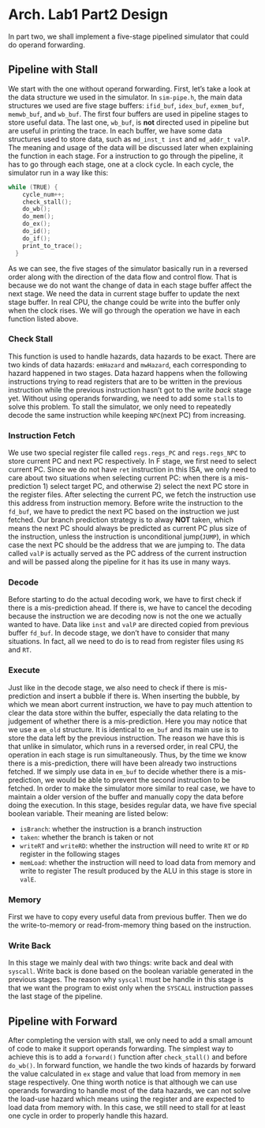 # Arch. Lab1 Part2 Design
In part two, we shall implement a five-stage pipelined simulator that could do operand forwarding.
## Pipeline with Stall
We start with the one without operand forwarding.
First, let’s take a look at the data structure we used in the simulator. In `sim-pipe.h`, the main data structures we used are five stage buffers: `ifid_buf`, `idex_buf`, `exmem_buf`, `memwb_buf`, and `wb_buf`. The first four buffers are used in pipeline stages to store useful data. The last one, `wb_buf`, is **not** directed used in pipeline but are useful in printing the trace.
In each buffer, we have some data structures used to store data, such as `md_inst_t inst` and `md_addr_t valP`. The meaning and usage of the data will be discussed later when explaining the function in each stage.
For a instruction to go through the pipeline, it has to go through each stage, one at a clock cycle. In each cycle, the simulator run in a way like this:
```c
while (TRUE) {
    cycle_num++;
    check_stall();
    do_wb();
    do_mem();
    do_ex();
    do_id();
    do_if();
    print_to_trace();
  }
```
As we can see, the five stages of the simulator basically run in a reversed order along with the direction of the data flow and control flow. That is because we do not want the change of data in each stage buffer affect the next stage. We need the data in current stage buffer to update the next stage buffer. In real CPU, the change could be write into the buffer only when the clock rises.
We will go through the operation we have in each function listed above.
### Check Stall
This function is used to handle hazards, data hazards to be exact. There are two kinds of data hazards: `emHazard` and `mwHazard`, each corresponding to hazard happened in two stages.
 Data hazard happens when the following instructions trying to read registers that are to be written in the previous instruction while the previous instruction hasn’t got to the *write back* stage yet.
 Without using operands forwarding, we need to add some `stall`s to solve this problem. To stall the simulator, we only need to repeatedly decode the same instruction while keeping `NPC`(next PC) from increasing.

### Instruction Fetch
We use two special register file called `regs.regs_PC` and `regs.regs_NPC` to store current PC and next PC respectively.
 In F stage, we first need to select current PC. Since we do not have `ret` instruction in this ISA, we only need to care about two situations when selecting current PC: when there is a mis-prediction 1) select target PC, and otherwise 2) select the next PC store in the register files.
After selecting the current PC, we fetch the instruction use this address from instruction memory.
 Before write the instruction to the `fd_buf`, we have to predict the next PC based on the instruction we just fetched. Our branch prediction strategy is to alway **NOT** taken, which means the next PC should always be predicted as current PC plus size of the instruction, unless the instruction is unconditional jump(`JUMP`), in which case the next PC should be the address that we are jumping to.
The data called `valP` is actually served as the PC address of the current instruction and will be passed along the pipeline for it has its use in many ways.

### Decode
Before starting to do the actual decoding work, we have to first check if there is a mis-prediction ahead. If there is, we have to cancel the decoding because the instruction we are decoding now is not the one we actually wanted to have.
Data like `inst` and `valP` are directed copied from previous buffer `fd_buf`.
In decode stage, we don’t have to consider that many situations. In fact, all we need to do is to read from register files using `RS` and `RT`.

### Execute
Just like in the decode stage, we also need to check if there is mis-prediction and insert a bubble if there is. When inserting the bubble, by which we mean abort current instruction, we have to pay much attention to clear the data store within the buffer, especially the data relating to the judgement of whether there is a mis-prediction.
Here you may notice that we use a `em_old` structure. It is identical to `em_buf` and its main use is to store the data left by the previous instruction. The reason we have this is that unlike in simulator, which runs in a reversed order, in real CPU, the operation in each stage is run simultaneously. Thus, by the time we know there is a mis-prediction, there will have been already two instructions fetched. If we simply use data in `em_buf` to decide whether there is a mis-prediction, we would be able to prevent the second instruction to be fetched. In order to make the simulator more similar to real case, we have to maintain a older version of the buffer and manually copy the data before doing the execution.
In this stage, besides regular data, we have five special boolean variable. Their meaning are listed below:
- `isBranch`: whether the instruction is a branch instruction
- `taken`: whether the branch is taken or not
- `writeRT` and `writeRD`: whether the instruction will need to write `RT` or `RD` register in the following stages
- `memLoad`: whether the instruction will need to load data from memory and write to register
The result produced by the ALU in this stage is store in `valE`.

### Memory
First we have to copy every useful data from previous buffer. Then we do the write-to-memory or read-from-memory thing based on the instruction.

### Write Back
In this stage we mainly deal with two things: write back and deal with `syscall`.
Write back is done based on the boolean variable generated in the previous stages.
The reason why `syscall` must be handle in this stage is that we want the program to exist only when the `SYSCALL` instruction passes the last stage of the pipeline.

## Pipeline with Forward
After completing the version with stall, we only need to add a small amount of code to make it support operands forwarding.
The simplest way to achieve this is to add a `forward()` function after `check_stall()` and before `do_wb()`. In forward function, we handle the two kinds of hazards by forward the value calculated in `ex` stage and value that load from memory in  `mem` stage respectively.
One thing worth notice is that although we can use operands forwarding to handle most of the data hazards, we can not solve the load-use hazard which means using the register and are expected to load data from memory with. In this case, we still need to stall for at least one cycle in order to properly handle this hazard.